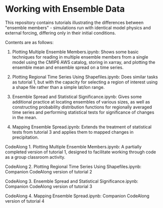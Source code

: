 # Working with Ensemble Data

This repository contains tutorials illustrating the differences between "ensemble members" - simulations run with identical model physics and external forcing, differing only in their initial conditions.

Contents are as follows:

1. Plotting Multiple Ensemble Members.ipynb: Shows some basic techniques for reading in multiple ensemble members from a single model using the CMIP6 AWS catalog, storing in xarray, and plotting the ensemble mean and ensemble spread on a time series.

2. Plotting Regional Time Series Using Shapefiles.ipynb: Does similar tasks as tutorial 1, but with the capacity for selecting a region of interest using a shape file rather than a simple lat/lon range.

3. Ensemble Spread and Statistical Significance.ipynb: Gives some additional practice at locating ensembles of various sizes, as well as constructing probability distribution functions for regionally averaged time series and performing statistical tests for significance of changes in the mean.

4. Mapping Ensemble Spread.ipynb: Extends the treatment of statistical tests from tutorial 3 and applies them to mapped changes in precipitation.

CodeAlong 1. Plotting Multiple Ensemble Members.ipynb: A partially completed version of tutorial 1, designed to facilitate working through code as a group classroom activity.

CodeAlong 2. Plotting Regional Time Series Using Shapefiles.ipynb: Companion CodeAlong version of tutorial 2

CodeAlong 3. Ensemble Spread and Statistical Significance.ipynb: Companion CodeAlong version of tutorial 3

CodeAlong 4. Mapping Ensemble Spread.ipynb: Companion CodeAlong version of tutorial 4
